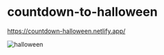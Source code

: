 # countdown-to-halloween


https://countdown-halloween.netlify.app/




![halloween](https://user-images.githubusercontent.com/24884380/188495720-776022b1-29fe-4c1c-a086-eb711ca04506.jpg)
